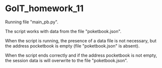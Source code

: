# GoIT_homework_11

Running file "main_pb.py".

The script works with data from the file "poketbook.json".

When the script is running, the presence of a data file is not necessary, but the address pocketbook is empty (file "poketbook.json" is absent).

When the script ends correctly and if the address pocketbook is not empty, the session data is will overwrite to the file "poketbook.json".

